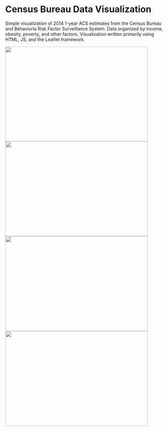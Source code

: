 # Census Bureau Data Visualization
Simple visualization of 2014 1-year ACS estimates from the Census Bureau and Behaviorla Risk Factor Surveillance System. Data organized by income, obesity, poverty, and other factors. Visualization written primarily using HTML, JS, and the Leaflet framework.
<p float="left">
<img src = "https://github.com/BanuNathan/D3-Challenge/blob/main/assets/data/Screenshot%20(119).png" width=450 height=300>
<img src = "https://github.com/BanuNathan/D3-Challenge/blob/main/assets/data/Screenshot%20(123).png" width=450 height=300>
<img src = "https://github.com/BanuNathan/D3-Challenge/blob/main/assets/data/Screenshot%20(124).png" width=450 height=300>
<img src = "https://github.com/BanuNathan/D3-Challenge/blob/main/assets/data/Screenshot%20(122).png" width=450 height=300>
</p>
